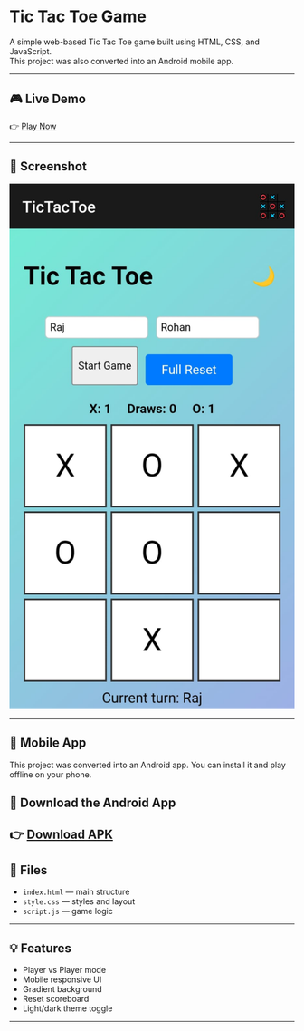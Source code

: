 # Tic Tac Toe Game

A simple web-based Tic Tac Toe game built using HTML, CSS, and JavaScript.  
This project was also converted into an Android mobile app.

---

## 🎮 Live Demo

👉 [Play Now](https://tictactoe748.tiiny.site/)

---
## 📸 Screenshot

![Game Screenshot](sc.jpg)

---
## 📱 Mobile App

This project was converted into an Android app. 
You can install it and play offline on your phone.
## 📲 Download the Android App

👉 [Download APK](https://drive.google.com/file/d/1hTxSyPswJViNi2tlNdGYgUeLk7pqupXq/view?usp=drive_link)
---

## 📁 Files

- `index.html` — main structure  
- `style.css` — styles and layout  
- `script.js` — game logic

---

## 💡 Features

- Player vs Player mode  
- Mobile responsive UI  
- Gradient background  
- Reset scoreboard  
- Light/dark theme toggle

---



